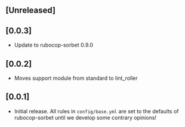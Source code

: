 ## [Unreleased]

## [0.0.3]

- Update to rubocop-sorbet 0.9.0

## [0.0.2]

- Moves support module from standard to lint_roller

## [0.0.1]

- Initial release. All rules in `config/base.yml` are set to the defaults of
rubocop-sorbet until we develop some contrary opinions!

